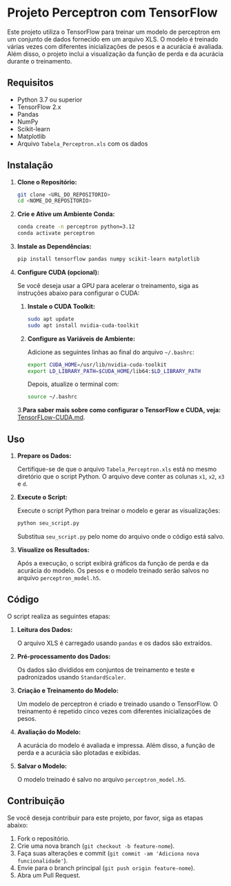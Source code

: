 # Projeto Perceptron com TensorFlow

Este projeto utiliza o TensorFlow para treinar um modelo de perceptron em um conjunto de dados fornecido em um arquivo XLS. O modelo é treinado várias vezes com diferentes inicializações de pesos e a acurácia é avaliada. Além disso, o projeto inclui a visualização da função de perda e da acurácia durante o treinamento.

## Requisitos

- Python 3.7 ou superior
- TensorFlow 2.x
- Pandas
- NumPy
- Scikit-learn
- Matplotlib
- Arquivo `Tabela_Perceptron.xls` com os dados

## Instalação

1. **Clone o Repositório:**

   ```bash
   git clone <URL_DO_REPOSITORIO>
   cd <NOME_DO_REPOSITORIO>
   ```

2. **Crie e Ative um Ambiente Conda:**

   ```bash
   conda create -n perceptron python=3.12
   conda activate perceptron
   ```

3. **Instale as Dependências:**

   ```bash
   pip install tensorflow pandas numpy scikit-learn matplotlib
   ```

4. **Configure CUDA (opcional):**

   Se você deseja usar a GPU para acelerar o treinamento, siga as instruções abaixo para configurar o CUDA:

   1. **Instale o CUDA Toolkit:**

      ```bash
      sudo apt update
      sudo apt install nvidia-cuda-toolkit
      ```

   2. **Configure as Variáveis de Ambiente:**

      Adicione as seguintes linhas ao final do arquivo `~/.bashrc`:

      ```bash
      export CUDA_HOME=/usr/lib/nvidia-cuda-toolkit
      export LD_LIBRARY_PATH=$CUDA_HOME/lib64:$LD_LIBRARY_PATH
      ```

      Depois, atualize o terminal com:

      ```bash
      source ~/.bashrc
      ```
   3.**Para saber mais sobre como configurar o TensorFlow e CUDA, veja:**
     [TensorFLow-CUDA.md](docs/assignments/TensorFLow-CUDA.md).

## Uso

1. **Prepare os Dados:**

   Certifique-se de que o arquivo `Tabela_Perceptron.xls` está no mesmo diretório que o script Python. O arquivo deve conter as colunas `x1`, `x2`, `x3` e `d`.

2. **Execute o Script:**

   Execute o script Python para treinar o modelo e gerar as visualizações:

   ```bash
   python seu_script.py
   ```

   Substitua `seu_script.py` pelo nome do arquivo onde o código está salvo.

3. **Visualize os Resultados:**

   Após a execução, o script exibirá gráficos da função de perda e da acurácia do modelo. Os pesos e o modelo treinado serão salvos no arquivo `perceptron_model.h5`.

## Código

O script realiza as seguintes etapas:

1. **Leitura dos Dados:**

   O arquivo XLS é carregado usando `pandas` e os dados são extraídos.

2. **Pré-processamento dos Dados:**

   Os dados são divididos em conjuntos de treinamento e teste e padronizados usando `StandardScaler`.

3. **Criação e Treinamento do Modelo:**

   Um modelo de perceptron é criado e treinado usando o TensorFlow. O treinamento é repetido cinco vezes com diferentes inicializações de pesos.

4. **Avaliação do Modelo:**

   A acurácia do modelo é avaliada e impressa. Além disso, a função de perda e a acurácia são plotadas e exibidas.

5. **Salvar o Modelo:**

   O modelo treinado é salvo no arquivo `perceptron_model.h5`.

## Contribuição

Se você deseja contribuir para este projeto, por favor, siga as etapas abaixo:

1. Fork o repositório.
2. Crie uma nova branch (`git checkout -b feature-nome`).
3. Faça suas alterações e commit (`git commit -am 'Adiciona nova funcionalidade'`).
4. Envie para o branch principal (`git push origin feature-nome`).
5. Abra um Pull Request.
